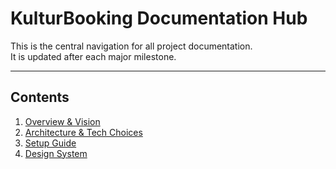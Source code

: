 # KulturBooking Documentation Hub

This is the central navigation for all project documentation.  
It is updated after each major milestone.

---

## Contents
1. [Overview & Vision](./overview.md)  
2. [Architecture & Tech Choices](./architecture.md)  
3. [Setup Guide](./setup.md)  
4. [Design System](./design.md)  
